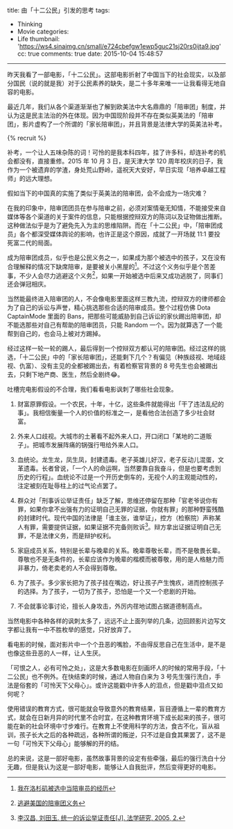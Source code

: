 title: 由「十二公民」引发的思考
tags:
  - Thinking
  - Movie
categories:
  - Life
thumbnail: 'https://ws4.sinaimg.cn/small/e724cbefgw1ewp5guc21sj20rs0ijta9.jpg'
cc: true
comments: true
date: 2015-10-04 15:48:57
---

昨天我看了一部电影，「十二公民」。这部电影折射了中国当下的社会现实，以及部分国民（说的就是我）对于公民素养的缺失，是二十多年来唯一一让我看得无地自容的电影。

最近几年，我们从各个渠道渐渐也了解到欧美法中大名鼎鼎的「陪审团」制度，并认为这是民主法治的外在体现。因为中国现阶段并不存在类似英美法的「陪审团」，影片虚构了一个所谓的「家长陪审团」，并且背景是法律大学的英美法补考。

<!-- more --><!-- indicate-the-source -->

{% recruit %}

补考，一个让人五味杂陈的词！可怜的是我本科四年，挂了许多科，却连补考的机会都没有，直接重修。2015 年 10 月 3 日，是天津大学 120 周年校庆的日子，我作为一个被遗弃的学渣，身处荒山野岭，遥祝天大安好，早日实现「培养卓越工程师」的远大理想。

假如当下的中国真的实施了类似于英美法的陪审团，会不会成为一场灾难？

在我的印象中，陪审团团员在参与陪审之前，必须对案情毫无知情，不能接受来自媒体等各个渠道的关于案件的信息，只能根据控辩双方的陈词以及证物做出推断。这种做法似乎是为了避免先入为主的思维陷阱。而在「十二公民」中，「陪审团成员」各个都深受媒体舆论的影响，也许正是这个原因，成就了一开场就 11:1 要投死富二代的局面。

成为陪审团成员，似乎也是公民义务之一，如果成为那个被选中的孩子，又在没有合理解释的情况下缺席陪审，是要被关小黑屋的[^1]。不过这个义务似乎是个苦差事，不少人会尽力逃避这个义务[^2]，如果一开始被选中后来又成功逃脱了，同事们还会弹冠相庆。

[^1]: [我在洛杉矶被选中当陪审员的经历][2]
[^2]: [逃避美国的陪审团义务][1]

当然能最终进入陪审团的人，不会像电影里面这样三教九流，控辩双方的律师都会为了自己的诉讼与声誉，精心挑选那些合适的陪审成员。整个过程仿佛 Dota CaptainMode 里面的 Bans，把那些可能威胁到自己诉讼的家伙踢出陪审团，却不能选那些对自己有帮助的陪审团员，只能 Random 一个。因为就算选了一个能帮到自己的，也会马上被对方踢掉。

经过这样一轮一轮的踢人，最后得到一个控辩双方都认可的陪审团。经过这样的挑选，「十二公民」中的「家长陪审团」，还能剩下几个？有偏见（种族歧视、地域歧视、仇富）、没有主见的全都被踢出去，有着检察官背景的 8 号先生也会被踢出去，只剩下地产商、医生，然后全剧终😂。

吐槽完电影假设的不合理，我们看看电影讽刺了哪些社会现象。

1. 财富原罪假设。一个农民，十年，十亿，这些条件就能得出「干了违法乱纪的事」。我相信衡量一个人的价值的标准之一，是看他合法创造了多少社会财富。

2. 外来人口歧视。大城市的土著看不起外来人口，开口闭口「某地的二道贩子」。把城市发展阵痛的锅强行甩给外来人口。

3. 血统论。龙生龙，凤生凤，封建遗毒。老子英雄儿好汉，老子反动儿混蛋，文革遗毒。长者曾说，「一个人的命运啊，当然要靠自我奋斗，但是也要考虑到历史的行程」。血统论不过是一个开历史倒车的，无视个人的主观能动性的，注定被刻在耻辱柱上的过气论点罢了。

4. 群众对「刑事诉讼举证责任」缺乏了解，思维还停留在那种「官老爷说你有罪，如果你拿不出强有力的证明自己无罪的证据，你就有罪」的那种野蛮残酷的封建时代。现代中国的法律是「谁主张，谁举证」，控方（检察院）声称某人有罪，需要提供证据，如果证据不完备则败诉[^3]。辩方拿出证据证明自己无罪，不是法律义务，而是辩护权利。

[^3]: [李汉昌, 刘田玉. 统一的诉讼举证责任[J]. 法学研究, 2005, 2.][3]

5. 家庭成员关系，特别是长辈与晚辈的关系。晚辈尊敬长辈，而不是敬畏长辈。尊敬也不是无条件的，长辈应该作为晚辈的楷模而被尊敬，用的是人格魅力而非暴力，倚老卖老的人不会得到尊敬。

6. 为了孩子。多少家长把为了孩子挂在嘴边，好让孩子产生愧疚，进而控制孩子的选择。为了孩子，一切为了孩子，恐怕是一个又一个悲剧的开始。

7. 不会就事论事讨论，擅长人身攻击，外厉内荏地试图占据道德制高点。

当然电影中各种各样的讽刺太多了，远远不止上面列举的几条，边回顾影片边写文字都让我有一中不胜枚举的感觉，只好放弃了。

看电影的时候，面对影片中一个个丑恶的嘴脸，不由得反思自己在生活中，是不是也像这些丑恶的人一样，让人生厌。

「可恨之人，必有可怜之处」，这是大多数电影在刻画坏人的时候的常用手段，「十二公民」也不例外。在快结束的时候，通过人物自白来为 3 号先生强行洗白，手法是俗套的「可怜天下父母心」。或许这能戳中许多人的泪点，但是戳中泪点又如何呢？

使用错误的教育方式，很可能就会导致意外的教育结果，盲目遵循上一辈的教育方式，就会在日新月异的时代里不合时宜，在这种教育环境下成长起来的孩子，很可能在新的社会环境中寸步难行。在教育上不使用科学的方法，食古不化，盲从祖训，孩子长大之后的各种疏远，各种所谓的叛逆，只不过是自食其果罢了，这不是一句「可怜天下父母心」能够解的开的结。

总的来说，这是一部好电影，虽然故事背景的设定有些牵强，最后的强行洗白十分无趣，但是我认为这是一部好电影，能够让人自我批评，然后变得更好的电影。

[1]: http://zh.wikihow.com/逃避美国的陪审团义务
[2]: http://www.sinotimes.com/480/up_art/p21.htm
[3]: http://jpkc.znufe.edu.cn/2006/fxy/msssfx/images/%CD%B3%D2%BB%B5%C4%CB%DF%CB%CF%BE%D9%D6%A4%D4%F0%C8%CE.pdf



